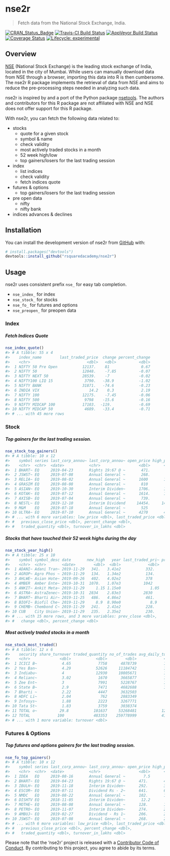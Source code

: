 
<!-- README.md is generated from README.Rmd. Please edit that file -->

# nse2r

> Fetch data from the National Stock Exchange, India.

<!-- badges: start -->

[![CRAN\_Status\_Badge](https://www.r-pkg.org/badges/version/nse2r)](https://cran.r-project.org/package=nse2r)
[![Travis-CI Build
Status](https://travis-ci.org/rsquaredacademy/nse2r.svg?branch=master)](https://travis-ci.org/rsquaredacademy/nse2r)
[![AppVeyor Build
Status](https://ci.appveyor.com/api/projects/status/github/rsquaredacademy/nse2r?branch=master&svg=true)](https://ci.appveyor.com/project/rsquaredacademy/nse2r)
[![Coverage
Status](https://img.shields.io/codecov/c/github/rsquaredacademy/nse2r/master.svg)](https://codecov.io/github/rsquaredacademy/nse2r?branch=master)
[![Lifecycle:
experimental](https://img.shields.io/badge/lifecycle-experimental-orange.svg)](https://www.tidyverse.org/lifecycle/#experimental)
<!-- badges: end -->

## Overview

[NSE](https://www.nseindia.com/) (National Stock Exchange) is the
leading stock exchange of India, located in the city of Mumbai. While
users can manually download data from NSE through a browser, importing
this data into R is then cumbersome. The nse2r R package implements the
retrieval of data from NSE and aims to reduce the pre-processing steps
needed in analyzing such data.

nse2r is inspired by and a port of the Python package
[nsetools](https://nsetools.readthedocs.io/en/latest/). The authors and
contributors for this R package are not affiliated with NSE and NSE does
not offer support for this R package.

With nse2r, you can fetch the following data related to:

  - stocks
      - quote for a given stock
      - symbol & name
      - check validity
      - most actively traded stocks in a month
      - 52 week high/low
      - top gainers/losers for the last trading session
  - index
      - list indices
      - check validity
      - fetch indices quote
  - futures & options
      - top gainers/losers for the last trading session
  - pre open data
      - nifty
      - nifty bank
  - indices advances & declines

## Installation

You can install the development version of nse2r from
[GitHub](https://github.com/rsquaredacademy/nse2r/) with:

``` r
# install.packages("devtools")
devtools::install_github("rsquaredacademy/nse2r")
```

## Usage

nse2r uses consistent prefix `nse_` for easy tab completion.

  - `nse_index_` for index
  - `nse_stock_` for stocks
  - `nse_fo_` for futures and options
  - `nse_preopen_` for preopen data

### Index

##### Fetch Indices Quote

``` r
nse_index_quote()
#> # A tibble: 55 x 4
#>    index_name        last_traded_price  change percent_change
#>    <chr>                         <dbl>   <dbl>          <dbl>
#>  1 NIFTY 50 Pre Open           12137.    81              0.67
#>  2 NIFTY 50                    12048.    -7.85          -0.07
#>  3 NIFTY NEXT 50               28539.    -7             -0.02
#>  4 NIFTY100 LIQ 15              3790.   -38.9           -1.02
#>  5 NIFTY BANK                  31871.   -74.6           -0.23
#>  6 INDIA VIX                      14.2    0.3            2.19
#>  7 NIFTY 100                   12175.    -7.45          -0.06
#>  8 NIFTY 500                    9798    -15.6           -0.16
#>  9 NIFTY MIDCAP 100            17103.  -119.            -0.69
#> 10 NIFTY MIDCAP 50              4689.   -33.4           -0.71
#> # ... with 45 more rows
```

### Stock

##### Top gainers for the last trading session.

``` r
nse_stock_top_gainers()
#> # A tibble: 10 x 12
#>    symbol series last_corp_annou~ last_corp_annou~ open_price high_price
#>    <chr>  <chr>  <date>           <chr>                 <dbl>      <dbl>
#>  1 BHART~ EQ     2019-04-23       Rights 19:67 @ ~       471.       486.
#>  2 JSWST~ EQ     2019-07-08       Annual General ~       268.       269.
#>  3 RELIA~ EQ     2019-08-02       Annual General ~      1600       1614.
#>  4 GRASIM EQ     2019-08-08       Annual General ~       810        822 
#>  5 ASIAN~ EQ     2019-10-30       Interim Dividen~      1706.      1742.
#>  6 KOTAK~ EQ     2019-07-12       Annual General ~      1614.      1636.
#>  7 AXISB~ EQ     2019-07-04       Annual General ~       739.       746 
#>  8 NESTL~ EQ     2019-12-10       Interim Dividend     14454.     14631.
#>  9 M&M    EQ     2019-07-18       Annual General ~       525        538.
#> 10 ULTRA~ EQ     2019-07-10       Annual General ~      4270       4320 
#> # ... with 6 more variables: low_price <dbl>, last_traded_price <dbl>,
#> #   previous_close_price <dbl>, percent_change <dbl>,
#> #   traded_quantity <dbl>, turnover_in_lakhs <dbl>
```

##### Stocks that have touched their 52 week highs during the day

``` r
nse_stock_year_high()
#> # A tibble: 25 x 10
#>    symbol symbol_desc date       new_high   year last_traded_pri~ prev_high
#>    <chr>  <chr>       <date>        <dbl>  <dbl>            <dbl>     <dbl>
#>  1 ADANI~ Adani Tran~ 2019-11-29   341.   3.41e2           332.       318. 
#>  2 AGROP~ Agro Phos ~ 2019-11-29   134.   1.34e2           134.       133. 
#>  3 AHLWE~ Asian Hote~ 2019-09-26   402.   4.02e2           378        395  
#>  4 AMBER  Amber Ente~ 2019-10-31  1070.   1.07e3          1042       1060  
#>  5 ANKIT~ Ankit Meta~ 2019-11-29     1.15 1.15e0             1.05       1.1
#>  6 ASTRA~ AstraZenec~ 2019-10-31  2834    2.83e3          2830       2809  
#>  7 BHART~ Bharti Air~ 2019-11-25   486.   4.86e2           461.       456. 
#>  8 BIOFI~ Biofil Che~ 2019-11-29     8.9  8.90e0             8.9        8.5
#>  9 CHEMB~ Chembond C~ 2019-11-29   241.   2.41e2           228.       240. 
#> 10 CUB    City Union~ 2019-11-29   235.   2.35e2           230.       227  
#> # ... with 15 more rows, and 3 more variables: prev_close <dbl>,
#> #   change <dbl>, percent_change <dbl>
```

##### Most actively traded stocks in a month

``` r
nse_stock_most_traded()
#> # A tibble: 12 x 6
#>    security share_turnover traded_quantity no_of_trades avg_daily_turno~
#>    <chr>             <dbl>           <dbl>        <dbl>            <dbl>
#>  1 ICICI B~           4.65            7758      4878739            1939.
#>  2 Yes Ban~           4.29           52626     11184742            1787.
#>  3 Indiabu~           4              12930     10805671            1667.
#>  4 Relianc~           3.02            1670      3665877            1259.
#>  5 Zee Ent~           3               7991      5228767            1250.
#>  6 State B~           2.9             7471      4682688            1211.
#>  7 Bharti ~           2.22            4447      3632503             924.
#>  8 HDFC Li~           2.04             762      2883349             853.
#>  9 Infosys~           1.88            2223      3267771             783.
#> 10 Tata St~           1.83            3759      3038374             764.
#> 11 TOTAL o~          29.8           101637     53268481           12438.
#> 12 TOTAL            100             483353    259778999           41713.
#> # ... with 1 more variable: turnover <dbl>
```

### Futures & Options

##### Top futures and options gainers for the last trading session.

``` r
nse_fo_top_gainers()
#> # A tibble: 10 x 12
#>    symbol series last_corp_annou~ last_corp_annou~ open_price high_price
#>    <chr>  <chr>  <date>           <chr>                 <dbl>      <dbl>
#>  1 IDEA   EQ     2019-08-16       Annual General ~        7.5        8.8
#>  2 BHART~ EQ     2019-04-23       Rights 19:67 @ ~      471.       486. 
#>  3 IBULH~ EQ     2019-11-18       Interim Dividen~      292.       309  
#>  4 ESCOR~ EQ     2019-07-11       Dividend Rs - 2~      641.       666. 
#>  5 NMDC   EQ     2019-08-22       Annual General ~      102.       106. 
#>  6 DISHTV EQ     2018-11-05       Interim Dividen~       12.2       13.8
#>  7 MOTHE~ EQ     2019-08-08       Annual General ~      128.       134. 
#>  8 PETRO~ EQ     2019-11-07       Interim Dividen~      274.       280. 
#>  9 AMBUJ~ EQ     2019-02-27       Dividend - Rs 1~      206.       211  
#> 10 JSWST~ EQ     2019-07-08       Annual General ~      268.       269. 
#> # ... with 6 more variables: low_price <dbl>, last_traded_price <dbl>,
#> #   previous_close_price <dbl>, percent_change <dbl>,
#> #   traded_quantity <dbl>, turnover_in_lakhs <dbl>
```

Please note that the ‘nse2r’ project is released with a [Contributor
Code of Conduct](CODE_OF_CONDUCT.md). By contributing to this project,
you agree to abide by its terms.
